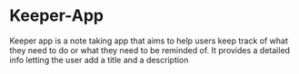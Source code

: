 # Keeper-App
Keeper app is a note taking app that aims to help users keep track of what they need to do or what they need to be reminded of. It provides a detailed info letting the user add a title and a description
